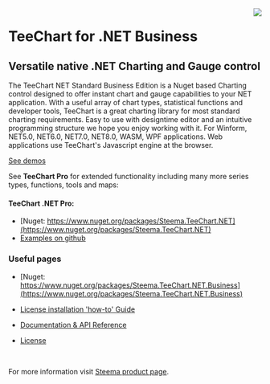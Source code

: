 <a href="https://www.steema.com/product/net">
<img align="right" src="http://www.teechart.net/img/logos/teechart_net.png">
</a>

# TeeChart for .NET Business
## Versatile native .NET Charting and Gauge control 

The TeeChart NET Standard Business Edition is a Nuget based Charting control designed to offer instant chart and gauge capabilities to your NET application. With a useful array of chart types, statistical functions and developer tools, TeeChart is a great charting library for most standard charting requirements. Easy to use with designtime editor and an intuitive programming structure we hope you enjoy working with it. For Winform, NET5.0, NET6.0, NET7.0, NET8.0, WASM, WPF applications. Web applications use TeeChart's Javascript engine at the browser.

[See demos](https://www.steema.com/demos/net)

See **TeeChart Pro** for extended functionality including many more series types, functions, tools and maps:

#### TeeChart .NET Pro:
- [Nuget: https://www.nuget.org/packages/Steema.TeeChart.NET](https://www.nuget.org/packages/Steema.TeeChart.NET)
- [Examples on github](https://github.com/Steema/TeeChart-NET-Pro-Samples)
 
### Useful pages

- [Nuget: https://www.nuget.org/packages/Steema.TeeChart.NET.Business](https://www.nuget.org/packages/Steema.TeeChart.NET.Business)
 
- [License installation 'how-to' Guide](https://www.steema.com/docs/teechart/introdocs/teebusnet.html)
 
- [Documentation & API Reference](http://www.steema.com/docs/TeeChartNET)
 
- [License](https://www.steema.com/licensing/net)

<br>

For more information visit [Steema product page](https://www.steema.com/product/net).
